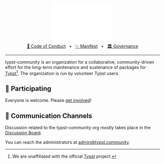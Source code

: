 <div align="center">
  <picture>
     <source media="(prefers-color-scheme: dark)" srcset="https://github.com/typst-community/org/blob/main/design/typst-community.dark.svg">
     <source media="(prefers-color-scheme: light)" srcset="https://github.com/typst-community/org/blob/main/design/typst-community.light.svg">
     <img alt="typst community" src="https://github.com/typst-community/org/blob/main/design/typst-community.dark.svg" width="200" height="125">
    </picture>
    <div>
      <a href="https://github.com/typst-community/.github/blob/main/CODE_OF_CONDUCT.md">📖 Code of Conduct</a>
      <span>&nbsp;&nbsp;•&nbsp;&nbsp;</span>
      <a href="https://github.com/typst-community/org">✨ Manifest</a>      
      <span>&nbsp;&nbsp;•&nbsp;&nbsp;</span>
      <a href="https://github.com/typst-community/org/blob/main/GOVERNANCE.md">🏛️ Governance</a>
      <br />
    </div>
</div>

<hr/>

typst-community is an organization for a collaborative, community-driven effort for the long-term maintenance and sustenance of packages for [Typst](https://typst.app/)[^1]. The organization is run by volunteer Typst users.

## 🤝 Participating
Everyone is welcome. Please [get involved](https://github.com/typst-community/org/blob/main/CONTRIBUTING.md)!

## 💬 Communication Channels
Discussion related to the typst-community org mostly takes place in the [Discussion Board](https://github.com/orgs/typst-community/discussions). 

You can reach the administrators at <a href="mailto:admin@typst.community">admin@typst.community</a>.

[^1]: We are unaffiliated with the official [Typst](https://typst.app) project.
